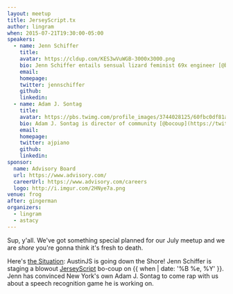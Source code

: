 ```yaml
---
layout: meetup
title: JerseyScript.tx
author: lingram
when: 2015-07-21T19:30:00-05:00
speakers:
  - name: Jenn Schiffer
    title:
    avatar: https://cldup.com/KES3wVuWGB-3000x3000.png
    bio: Jenn Schiffer entails sensual lizard feminist 69x engineer [@bocoup](https://twitter.com/bocoup), artist-in-residence [@nymediacenter](https://twitter.com/nymediacenter), tech satirist, git blame [http://vart.institute](http://vart.institute) & [http://make8bitart.com](http://make8bitart.com).
    email:
    homepage:
    twitter: jennschiffer
    github:
    linkedin:
  - name: Adam J. Sontag
    title:
    avatar: https://pbs.twimg.com/profile_images/3744028125/60fbc0df81a37742d851916c79003a0b.jpeg
    bio: Adam J. Sontag is director of community [@bocoup](https://twitter.com/bocoup), dev rel lead [@jquery](https://twitter.com/jquery) foundation, jokes range from below lemon to sublime.
    email:
    homepage:
    twitter: ajpiano
    github:
    linkedin:
sponsor:
  name: Advisory Board
  url: https://www.advisory.com/
  careerUrl: https://www.advisory.com/careers
  logo: http://i.imgur.com/2HNye7a.png
venue: frog
after: gingerman
organizers:
  - lingram
  - astacy
---
```


Sup, y'all. We've got something special planned for our July meetup and we are _shore_ you're gonna think it's fresh to death.

Here's [the Situation][the-situation]: AustinJS is going down the Shore! Jenn Schiffer is staging a blowout [JerseyScript][jerseyscript] bo-coup on {{ when | date: '%B %e, %Y' }}. Jenn has convinced New York's own Adam J. Sontag to come rap with us about a speech recognition game he is working on.

[the-situation]: https://en.wikipedia.org/wiki/Michael_Sorrentino
[jerseyscript]: http://jerseyscript.github.io/
